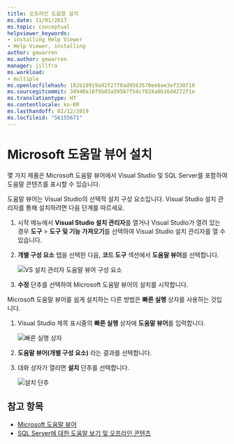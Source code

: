 ```yaml
---
title: 오프라인 도움말 설치
ms.date: 11/01/2017
ms.topic: conceptual
helpviewer_keywords:
- installing Help Viewer
- Help Viewer, installing
author: gewarren
ms.author: gewarren
manager: jillfra
ms.workload:
- multiple
ms.openlocfilehash: 182b10919a92f27f8ad9563570ee6ae3ef330710
ms.sourcegitcommit: 34940a18f5b03a59567f54c7024a0b16d4272f1e
ms.translationtype: HT
ms.contentlocale: ko-KR
ms.lasthandoff: 02/12/2019
ms.locfileid: "56155671"
---
```

# <a name="microsoft-help-viewer-installation"></a>Microsoft 도움말 뷰어 설치

몇 가지 제품은 Microsoft 도움말 뷰어에서 Visual Studio 및 SQL Server를 포함하여 도움말 콘텐츠를 표시할 수 있습니다.

도움말 뷰어는 Visual Studio의 선택적 설치 구성 요소입니다. Visual Studio 설치 관리자를 통해 설치하려면 다음 단계를 따르세요.

1. 시작 메뉴에서 **Visual Studio 설치 관리자**를 열거나 Visual Studio가 열려 있는 경우 **도구** > **도구 및 기능 가져오기**를 선택하여 Visual Studio 설치 관리자를 열 수 있습니다.

1. **개별 구성 요소** 탭을 선택한 다음, **코드 도구** 섹션에서 **도움말 뷰어**를 선택합니다.

   ![VS 설치 관리자 도움말 뷰어 구성 요소](media/installation/vs-installer.png)

1. **수정** 단추를 선택하여 Microsoft 도움말 뷰어의 설치를 시작합니다.

Microsoft 도움말 뷰어를 쉽게 설치하는 다른 방법은 **빠른 실행** 상자를 사용하는 것입니다.

1. Visual Studio 제목 표시줄의 **빠른 실행** 상자에 **도움말 뷰어**를 입력합니다.

   ![빠른 실행 상자](media/installation/quick-launch.png)

1. **도움말 뷰어(개별 구성 요소)** 라는 결과를 선택합니다.

1. 대화 상자가 열리면 **설치** 단추를 선택합니다.

   ![설치 단추](media/installation/install.png)

## <a name="see-also"></a>참고 항목

- [Microsoft 도움말 뷰어](../help-viewer/overview.md)
- [SQL Server에 대한 도움말 보기 및 오프라인 콘텐츠](/sql/sql-server/sql-server-help-installation)